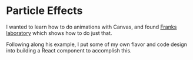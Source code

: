 # Particle Effects

I wanted to learn how to do animations with Canvas, and found [Franks laboratory](https://www.youtube.com/watch?v=d620nV6bp0A) which shows how to do just that. 

Following along his example, I put some of my own flavor and code design into building a React component to accomplish this.


